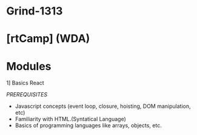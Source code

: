 # Grind-1313
# [rtCamp] (WDA)
# Modules

1] Basics React

*PREREQUISITES*
- Javascript concepts (event loop, closure, hoisting, DOM manipulation, etc)
- Familiarity with HTML.(Syntatical Language)
- Basics of programming languages like arrays, objects, etc.
